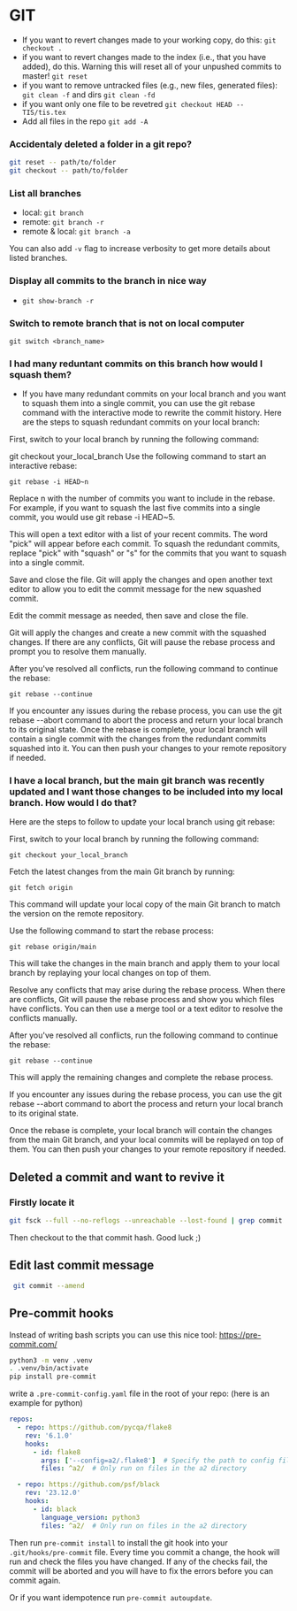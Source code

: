 # GIT

- If you want to revert changes made to your working copy, do this:
`git checkout .`
- if you want to revert changes made to the index (i.e., that you have added), do this. Warning this will reset all of your unpushed commits to master!
`git reset`
- if you want to remove untracked files (e.g., new files, generated files): `git clean -f` and dirs `git clean -fd`
- if you want only one file to be revetred
`git checkout HEAD -- TIS/tis.tex`
- Add all files in the repo
`git add -A`

### Accidentaly deleted a folder in a git repo?

```bash
git reset -- path/to/folder
git checkout -- path/to/folder
```

### List all branches
* local: `git branch`
* remote: `git branch -r`
* remote & local: `git branch -a`


You can also add `-v` flag to increase verbosity to get more details about listed branches.

### Display all commits to the branch in nice way
* `git show-branch -r`

### Switch to remote branch that is not on local computer

`git switch <branch_name>`


### I had many reduntant commits on this branch how would I squash them?
- If you have many redundant commits on your local branch and you want to squash them into a single commit, you can use the git rebase command with the interactive mode to rewrite the commit history.
Here are the steps to squash redundant commits on your local branch:

First, switch to your local branch by running the following command:

git checkout your_local_branch
Use the following command to start an interactive rebase:

```
git rebase -i HEAD~n
```

Replace n with the number of commits you want to include in the rebase. For example, if you want to squash the last five commits into a single commit, you would use git rebase -i HEAD~5.

This will open a text editor with a list of your recent commits. The word "pick" will appear before each commit. To squash the redundant commits, replace "pick" with "squash" or "s" for the commits that you want to squash into a single commit.

Save and close the file. Git will apply the changes and open another text editor to allow you to edit the commit message for the new squashed commit.

Edit the commit message as needed, then save and close the file.

Git will apply the changes and create a new commit with the squashed changes. If there are any conflicts, Git will pause the rebase process and prompt you to resolve them manually.

After you've resolved all conflicts, run the following command to continue the rebase:

```
git rebase --continue
```
If you encounter any issues during the rebase process, you can use the git rebase --abort command to abort the process and return your local branch to its original state.
Once the rebase is complete, your local branch will contain a single commit with the changes from the redundant commits squashed into it. You can then push your changes to your remote repository if needed.


### I have a local branch, but the main git branch was recently updated and I want those changes to be included into my local branch. How would I do that?
Here are the steps to follow to update your local branch using git rebase:

First, switch to your local branch by running the following command:
```
git checkout your_local_branch
```

Fetch the latest changes from the main Git branch by running:
```
git fetch origin
```
This command will update your local copy of the main Git branch to match the version on the remote repository.

Use the following command to start the rebase process:
```
git rebase origin/main
```

This will take the changes in the main branch and apply them to your local branch by replaying your local changes on top of them.

Resolve any conflicts that may arise during the rebase process. When there are conflicts, Git will pause the rebase process and show you which files have conflicts. You can then use a merge tool or a text editor to resolve the conflicts manually.

After you've resolved all conflicts, run the following command to continue the rebase:
```
git rebase --continue
```
This will apply the remaining changes and complete the rebase process.

If you encounter any issues during the rebase process, you can use the git rebase --abort command to abort the process and return your local branch to its original state.

Once the rebase is complete, your local branch will contain the changes from the main Git branch, and your local commits will be replayed on top of them. You can then push your changes to your remote repository if needed.


## Deleted a commit and want to revive it

### Firstly locate it
```bash
git fsck --full --no-reflogs --unreachable --lost-found | grep commit | cut -d " " -f 3 | xargs -n 1 git log -n 1 --pretty=oneline | grep "<commit-message>"
```
Then checkout to the that commit hash. Good luck ;)


## Edit last commit message
```bash
 git commit --amend
 ```

## Pre-commit hooks

Instead of writing bash scripts you can use this nice tool: https://pre-commit.com/

```bash
python3 -m venv .venv
. .venv/bin/activate
pip install pre-commit
```

write a `.pre-commit-config.yaml` file in the root of your repo:
(here is an example for python)

```yaml
repos:
  - repo: https://github.com/pycqa/flake8
    rev: '6.1.0' 
    hooks:
      - id: flake8
        args: ['--config=a2/.flake8']  # Specify the path to config file
        files: ^a2/  # Only run on files in the a2 directory

  - repo: https://github.com/psf/black
    rev: '23.12.0'
    hooks:
      - id: black
        language_version: python3
        files: ^a2/  # Only run on files in the a2 directory
```

Then run `pre-commit install` to install the git hook into your `.git/hooks/pre-commit` file. 
Every time you commit a change, the hook will run and check the files you have changed. 
If any of the checks fail, the commit will be aborted and you will have to fix the errors before you can commit again.

Or if you want idempotence run `pre-commit autoupdate`. 




